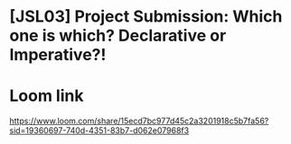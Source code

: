 # [JSL03] Project Submission: Which one is which? Declarative or Imperative?!
# Loom link

https://www.loom.com/share/15ecd7bc977d45c2a3201918c5b7fa56?sid=19360697-740d-4351-83b7-d062e07968f3
